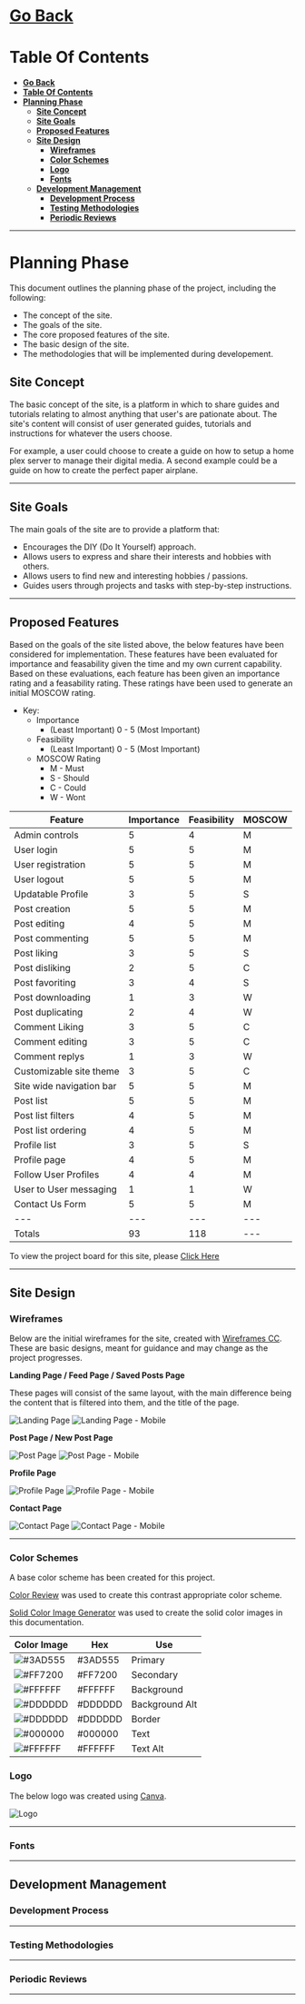# [**Go Back**](https://github.com/lukebinmore/guideshare)

# **Table Of Contents**
- [**Go Back**](#go-back)
- [**Table Of Contents**](#table-of-contents)
- [**Planning Phase**](#planning-phase)
  - [**Site Concept**](#site-concept)
  - [**Site Goals**](#site-goals)
  - [**Proposed Features**](#proposed-features)
  - [**Site Design**](#site-design)
    - [**Wireframes**](#wireframes)
    - [**Color Schemes**](#color-schemes)
    - [**Logo**](#logo)
    - [**Fonts**](#fonts)
  - [**Development Management**](#development-management)
    - [**Development Process**](#development-process)
    - [**Testing Methodologies**](#testing-methodologies)
    - [**Periodic Reviews**](#periodic-reviews)

***

# **Planning Phase**

This document outlines the planning phase of the project, including the following:

- The concept of the site.
- The goals of the site.
- The core proposed features of the site.
- The basic design of the site.
- The methodologies that will be implemented during developement.

## **Site Concept**

The basic concept of the site, is a platform in which to share guides and tutorials relating to almost anything that user's are pationate about.
The site's content will consist of user generated guides, tutorials and instructions for whatever the users choose.

For example, a user could choose to create a guide on how to setup a home plex server to manage their digital media.
A second example could be a guide on how to create the perfect paper airplane.

***

## **Site Goals**

The main goals of the site are to provide a platform that:

 - Encourages the DIY (Do It Yourself) approach.
 - Allows users to express and share their interests and hobbies with others.
 - Allows users to find new and interesting hobbies / passions.
 - Guides users through projects and tasks with step-by-step instructions.

***

## **Proposed Features**

Based on the goals of the site listed above, the below features have been considered for implementation. These features have been evaluated for importance and feasability given the time and my own current capability. Based on these evaluations, each feature has been given an importance rating and a feasability rating. These ratings have been used to generate an initial MOSCOW rating.

 - Key:
   - Importance
     - (Least Important) 0 - 5 (Most Important)
   - Feasibility
     - (Least Important) 0 - 5 (Most Important)
   - MOSCOW Rating
     - M - Must
     - S - Should
     - C - Could
     - W - Wont

| Feature | Importance | Feasibility | MOSCOW |
|---|---|---|---|
| Admin controls | 5 | 4 | M |
| User login | 5 | 5 | M |
| User registration | 5 | 5 | M |
| User logout | 5 | 5 | M |
| Updatable Profile | 3 | 5 | S |
| Post creation | 5 | 5 | M |
| Post editing | 4 | 5 | M |
| Post commenting | 5 | 5 | M |
| Post liking | 3 | 5 | S |
| Post disliking | 2 | 5 | C |
| Post favoriting | 3 | 4 | S |
| Post downloading | 1 | 3 | W |
| Post duplicating | 2 | 4 | W |
| Comment Liking | 3 | 5 | C |
| Comment editing | 3 | 5 | C |
| Comment replys | 1 | 3 | W |
| Customizable site theme | 3 | 5 | C |
| Site wide navigation bar | 5 | 5 | M |
| Post list | 5 | 5 | M |
| Post list filters | 4 | 5 | M |
| Post list ordering | 4 | 5 | M |
| Profile list | 3 | 5 | S |
| Profile page | 4 | 5 | M |
| Follow User Profiles | 4 | 4 | M
| User to User messaging | 1 | 1 | W |
| Contact Us Form | 5 | 5 | M |
|---|---|---|---|
| Totals | 93 | 118 |---|

To view the project board for this site, please [Click Here](https://github.com/users/lukebinmore/projects/7/views/1)

***

## **Site Design**

### **Wireframes**

Below are the initial wireframes for the site, created with [Wireframes CC](https://wireframe.cc/). These are basic designs, meant for guidance and may change as the project progresses.

**Landing Page / Feed Page / Saved Posts Page**

These pages will consist of the same layout, with the main difference being the content that is filtered into them, and the title of the page.

![Landing Page](/docs/wireframes/landing-page.png)
![Landing Page - Mobile](/docs/wireframes/landing-page-mobile.png)

**Post Page / New Post Page**

![Post Page](/docs/wireframes/post-page.png)
![Post Page - Mobile](/docs/wireframes/post-page-mobile.png)

**Profile Page**

![Profile Page](/docs/wireframes/profile-page.png)
![Profile Page - Mobile](/docs/wireframes/profile-page-mobile.png)

**Contact Page**

![Contact Page](/docs/wireframes/contact-page.png)
![Contact Page - Mobile](/docs/wireframes/contact-page-mobile.png)

***

### **Color Schemes**

A base color scheme has been created for this project.

[Color Review](https://color.review/) was used to create this contrast appropriate color scheme.

[Solid Color Image Generator](https://mdigi.tools/solid-color-image-generator/) was used to create the solid color images in this documentation.

| Color Image | Hex | Use |
|---|---|---|
| ![#3AD555](/docs/colorscheme/3AD555.png) | #3AD555 | Primary |
| ![#FF7200](/docs/colorscheme/FF7200.png) | #FF7200 | Secondary |
| ![#FFFFFF](/docs/colorscheme/FFFFFF.png) | #FFFFFF | Background |
| ![#DDDDDD](/docs/colorscheme/DDDDDD.png) | #DDDDDD | Background Alt |
| ![#DDDDDD](/docs/colorscheme/DDDDDD.png) | #DDDDDD | Border |
| ![#000000](/docs/colorscheme/000000.png) | #000000 | Text |
| ![#FFFFFF](/docs/colorscheme/FFFFFF.png) | #FFFFFF | Text Alt |

### **Logo**

The below logo was created using [Canva](https://www.canva.com/).

![Logo](../src/assets/logo.png)

***

### **Fonts**

***

## **Development Management**

### **Development Process**

***

### **Testing Methodologies**

***

### **Periodic Reviews**

***